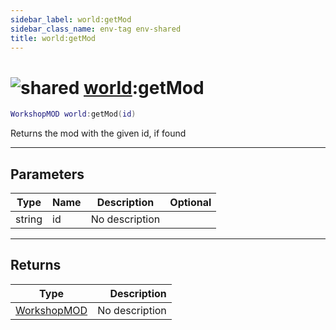 ```yaml
---
sidebar_label: world:getMod
sidebar_class_name: env-tag env-shared
title: world:getMod
---
```


# <img src='/img/wiki/shared.png' alt='shared' classname='env-tag' /> [world](../world/README.md):getMod

```lua
WorkshopMOD world:getMod(id)
```

Returns the mod with the given id, if found<br/>

-----------------
## Parameters

| Type   | Name | Description | Optional |
| ------ | ---- | ----------- | -------: |
| string | id | No description |   |

-----------------
## Returns

| Type   | Description |
| ------ | ----------: |
| [WorkshopMOD](../workshopmod/README.md) | No description |
